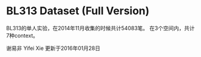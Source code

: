 ﻿#	BL313 Dataset (Full Version)

BL313的单人实验，在2014年11月收集的时候共计54083笔。
在3个空间内，共计7种context。

谢易非 Yifei Xie
更新于2016年01月28日